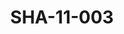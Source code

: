---
pid: SHA-11-003
title: SHA-11-003
language: en
original_label: 
rights: Sharhabil Ahmed
location_of_original: Sharhabil Ahmed
photographer_or_studio: Jurg Kobler
scanned_from: photograph 15.3 by 20.6
_date: '1966'
location: Kenya, Nairobi
description: Harambe band performance
additional_notes: 
permission_display: 'yes'
on_server: 'no'
on_website: 'no'
permalink: /photopages/en/SHA-11-003
layout: photo-page
---